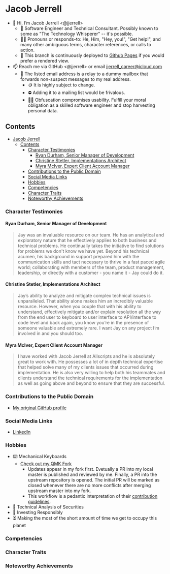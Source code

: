 # Jacob Jerrell

- 👋 Hi, I’m Jacob Jerrell <@jjerrell>
  - 💼 Software Engineer and Technical Consultant. Possibly known to some as "The Technology Whisperer" -- it's possible.
  - 🧙‍♂️ Pronouns or responds-to: He, Him, "Hey, you!", "Get help!", and many other ambiguous terms, character references, or calls to action.
  - 🔭 This branch is continuously deployed to [Github Pages]() if you would prefer a rendered view.
- 📫 Reach me via GitHub <@jjerrell> or email jjerrell_career@icloud.com
  - 📝 The listed email address is a relay to a dummy mailbox that forwards non-suspect messages to my real address.
    - 🪙 It is highly subject to change.
    - ⛔️ Adding it to a mailing list would be frivalous.
    - 🧑‍🦯 Obfuscation compromises usability. Fulfill your moral obligation as a skilled software engineer and stop harvesting personal data.

## Contents

- [Jacob Jerrell](#jacob-jerrell)
  - [Contents](#contents)
    - [Character Testimonies](#character-testimonies)
      - [Ryan Durham, Senior Manager of Development](#ryan-durham-senior-manager-of-development)
      - [Christine Stetler, Implementations Architect](#christine-stetler-implementations-architect)
      - [Myra McIver, Expert Client Account Manager](#myra-mciver-expert-client-account-manager)
    - [Contributions to the Public Domain](#contributions-to-the-public-domain)
    - [Social Media Links](#social-media-links)
    - [Hobbies](#hobbies)
    - [Competencies](#competencies)
    - [Character Traits](#character-traits)
    - [Noteworthy Achievements](#noteworthy-achievements)


### Character Testimonies

#### Ryan Durham, Senior Manager of Development

> Jay was an invaluable resource on our team. He has an analytical and exploratory nature that he effectively applies to both business and technical problems. He continually takes the initiative to find solutions for problems we don't know we have yet. Beyond his technical acumen, his background in support prepared him with the communication skills and tact necessary to thrive in a fast paced agile world; collaborating with members of the team, product management, leadership, or directly with a customer - you name it - Jay could do it.

#### Christine Stetler, Implementations Architect

> Jay’s ability to analyze and mitigate complex technical issues is unparalleled. That ability alone makes him an incredibly valuable resource. However, when you couple that with his ability to understand, effectively mitigate and/or explain resolution all the way from the end user to keyboard to user interface to API/interface to code level and back again, you know you’re in the presence of someone valuable and extremely rare. I want Jay on any project I’m involved in and you should too.

#### Myra McIver, Expert Client Account Manager

> I have worked with Jacob Jerrell at Allscripts and he is absolutely great to work with. He possesses a lot of in depth technical expertise that helped solve many of my clients issues that occurred during implementation. He is also very willing to help both his teammates and clients understand the technical requirements for the implementation as well as going above and beyond to ensure that they are successful.

### Contributions to the Public Domain

- [My original GitHub profile](https://github.com/jacobjerrell)

### Social Media Links

- [LinkedIn](https://www.linkedin.com/in/jacob-jerrell89/)

### Hobbies

- ⌨️ Mechanical Keyboards
  - [Check out my QMK Fork](https://github.com/jjerrell/qmk_firmware)
    - Updates appear in my fork first. Evetually a PR into my local master is published and reviewed by me. Finally, a PR into the upstream repository is opened. The initial PR will be marked as closed whenever there are no more conflicts after merging upstream master into my fork.
    - This workflow is a pedantic interpretation of their [contribution guidelines](https://docs.qmk.fm/#/contributing).
- 🧐 Technical Analysis of Securities
- 🐢 Investing Responsibly
- ⏳ Making the most of the short amount of time we get to occupy this planet

### Competencies

### Character Traits
### Noteworthy Achievements
